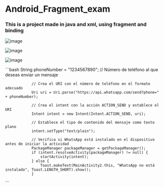 # Android_Fragment_exam
### This is a project made in java and xml, using fragment and binding


![image](https://github.com/juliaigz/Android_Fragment_exam/assets/40221707/8fefe2b7-1104-47a7-a7af-67b975257713)

![image](https://github.com/juliaigz/Android_Fragment_exam/assets/40221707/1f9f2d10-2c36-46dd-8410-3cab359ff71d)


![image](https://github.com/juliaigz/Android_Fragment_exam/assets/40221707/07460aa2-9b5c-4677-911a-be20787e883e)


´´´bash
String phoneNumber = "1234567890"; // Número de teléfono al que deseas enviar un mensaje

                // Crea el URI con el número de teléfono en el formato adecuado
                Uri uri = Uri.parse("https://api.whatsapp.com/send?phone=" + phoneNumber);

                // Crea el intent con la acción ACTION_SEND y establece el URI
                Intent intent = new Intent(Intent.ACTION_SEND, uri);

                // Establece el tipo de contenido del mensaje como texto plano
                intent.setType("text/plain");

                // Verifica si WhatsApp está instalado en el dispositivo antes de iniciar la actividad
                PackageManager packageManager = getPackageManager();
                if (intent.resolveActivity(packageManager) != null) {
                    startActivity(intent);
                } else {
                    Toast.makeText(MainActivity2.this, "WhatsApp no está instalado", Toast.LENGTH_SHORT).show();
                }
 ´´´

